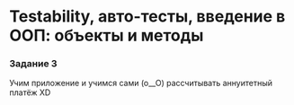 # Testability, авто-тесты, введение в ООП: объекты и методы
### Задание 3
Учим приложение и учимся сами (о__О) рассчитывать аннуитетный платёж XD